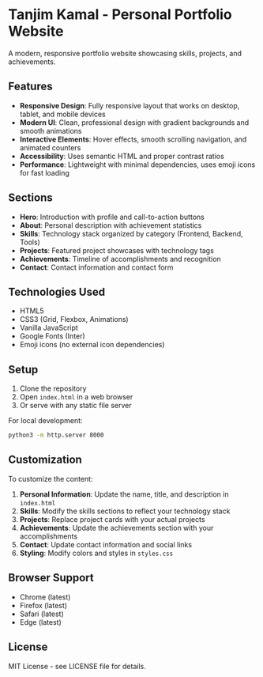 # Tanjim Kamal - Personal Portfolio Website

A modern, responsive portfolio website showcasing skills, projects, and achievements.

## Features

- **Responsive Design**: Fully responsive layout that works on desktop, tablet, and mobile devices
- **Modern UI**: Clean, professional design with gradient backgrounds and smooth animations
- **Interactive Elements**: Hover effects, smooth scrolling navigation, and animated counters
- **Accessibility**: Uses semantic HTML and proper contrast ratios
- **Performance**: Lightweight with minimal dependencies, uses emoji icons for fast loading

## Sections

- **Hero**: Introduction with profile and call-to-action buttons
- **About**: Personal description with achievement statistics
- **Skills**: Technology stack organized by category (Frontend, Backend, Tools)
- **Projects**: Featured project showcases with technology tags
- **Achievements**: Timeline of accomplishments and recognition
- **Contact**: Contact information and contact form

## Technologies Used

- HTML5
- CSS3 (Grid, Flexbox, Animations)
- Vanilla JavaScript
- Google Fonts (Inter)
- Emoji icons (no external icon dependencies)

## Setup

1. Clone the repository
2. Open `index.html` in a web browser
3. Or serve with any static file server

For local development:
```bash
python3 -m http.server 8000
```

## Customization

To customize the content:

1. **Personal Information**: Update the name, title, and description in `index.html`
2. **Skills**: Modify the skills sections to reflect your technology stack
3. **Projects**: Replace project cards with your actual projects
4. **Achievements**: Update the achievements section with your accomplishments
5. **Contact**: Update contact information and social links
6. **Styling**: Modify colors and styles in `styles.css`

## Browser Support

- Chrome (latest)
- Firefox (latest)
- Safari (latest)
- Edge (latest)

## License

MIT License - see LICENSE file for details.
